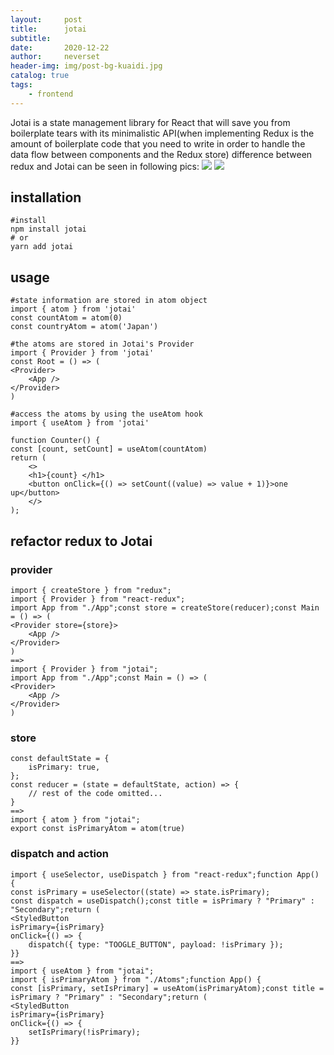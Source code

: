 ```yaml
---
layout:     post
title:      jotai
subtitle:   
date:       2020-12-22
author:     neverset
header-img: img/post-bg-kuaidi.jpg
catalog: true
tags:
    - frontend
---
```



Jotai is a state management library for React that will save you from boilerplate tears with its minimalistic API(when implementing Redux is the amount of boilerplate code that you need to write in order to handle the data flow between components and the Redux store) 
difference between redux and Jotai can be seen in following pics:
![](https://raw.githubusercontent.com/neverset123/cloudimg/master/Img20201223125316.png)
![](https://raw.githubusercontent.com/neverset123/cloudimg/master/Img20201223125359.png)

## installation

    #install
    npm install jotai
    # or
    yarn add jotai

## usage

    #state information are stored in atom object
    import { atom } from 'jotai'
    const countAtom = atom(0)
    const countryAtom = atom('Japan')

    #the atoms are stored in Jotai's Provider
    import { Provider } from 'jotai'
    const Root = () => (
    <Provider>
        <App />
    </Provider>
    )

    #access the atoms by using the useAtom hook
    import { useAtom } from 'jotai'

    function Counter() {
    const [count, setCount] = useAtom(countAtom)
    return (
        <>
        <h1>{count} </h1>
        <button onClick={() => setCount((value) => value + 1)}>one up</button>
        </>
    );

## refactor redux to Jotai
### provider

    import { createStore } from "redux";
    import { Provider } from "react-redux";
    import App from "./App";const store = createStore(reducer);const Main = () => (
    <Provider store={store}>
        <App />
    </Provider>
    )
    ==>
    import { Provider } from "jotai";
    import App from "./App";const Main = () => (
    <Provider>
        <App />
    </Provider>
    )

### store 

    const defaultState = {
        isPrimary: true,
    };
    const reducer = (state = defaultState, action) => {
        // rest of the code omitted...
    }
    ==>
    import { atom } from "jotai";
    export const isPrimaryAtom = atom(true)

### dispatch and action

    import { useSelector, useDispatch } from "react-redux";function App() {
    const isPrimary = useSelector((state) => state.isPrimary);
    const dispatch = useDispatch();const title = isPrimary ? "Primary" : "Secondary";return (
    <StyledButton
    isPrimary={isPrimary}
    onClick={() => {
        dispatch({ type: "TOOGLE_BUTTON", payload: !isPrimary });
    }}
    ==>
    import { useAtom } from "jotai";
    import { isPrimaryAtom } from "./Atoms";function App() {
    const [isPrimary, setIsPrimary] = useAtom(isPrimaryAtom);const title = isPrimary ? "Primary" : "Secondary";return (
    <StyledButton
    isPrimary={isPrimary}
    onClick={() => {
        setIsPrimary(!isPrimary);
    }}